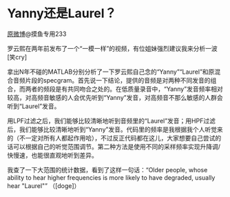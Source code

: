 # Yanny还是Laurel？
[原微博](https://weibo.com/7418924704/MwUnVlJ76)@摸鱼专用233

罗云熙在两年前发布了一个“一模一样”的视频，有位姐妹强烈建议我来分析一波[笑cry]

拿出N年不碰的MATLAB分别分析了一下罗云熙自己念的“Yanny”“Laurel”和原混合音频片段的specgram。首先说一下结论，提供的音频是对两种不同发音的组合，而两者的频段是有共同吻合之处的。在低质量录音中，“Yanny”发音频率相对较高，对高频音敏感的人会优先听到“Yanny”发音，对高频音不那么敏感的人群会听到“Laurel”发音。

用LPF过滤之后，我们能够比较清晰地听到音频里的“Laurel”发音；用HPF过滤后，我们能够比较清晰地听到“Yanny”发音。代码里的频率是我根据我个人听觉来的（不一定对所有人都起作用哈），不过反正代码都在这儿，大家想要自己尝试的话可以根据自己的听觉范围调节。第二种方法是使用不同的采样频率实现升降调/快慢速，也能很直观地听到差异。

我查了一下大范围的统计数据，看到了这样一句话：“Older people, whose ability to hear higher frequencies is more likely to have degraded, usually hear "Laurel"” （[doge]）
